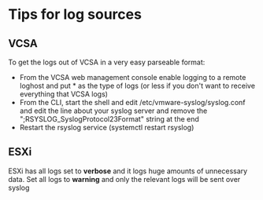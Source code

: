 # Tips for log sources

## VCSA
To get the logs out of VCSA in a very easy parseable format:
* From the VCSA web management console enable logging to a remote loghost and put * as the type of logs (or less if you don't want to receive everything that VCSA logs)
* From the CLI, start the shell and edit /etc/vmware-syslog/syslog.conf and edit the line about your syslog server and remove the ";RSYSLOG_SyslogProtocol23Format" string at the end
* Restart the rsyslog service (systemctl restart rsyslog)

## ESXi
ESXi has all logs set to __verbose__ and it logs huge amounts of unnecessary data.
Set all logs to __warning__ and only the relevant logs will be sent over syslog

